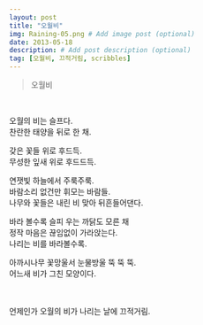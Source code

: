 ```yaml
---
layout: post
title: "오월비"
img: Raining-05.png # Add image post (optional)
date: 2013-05-18
description: # Add post description (optional)
tag: [오월비, 끄적거림, scribbles]
---
```

> 오월비
<br/>

오월의 비는 슬프다.<br/>
찬란한 태양을 뒤로 한 채.

갖은 꽃들 위로 후드득.<br/>
무성한 잎새 위로 후드드득.

연잿빛 하늘에서 주룩주룩.<br/>
바람소리 없건만 휘모는 바람들.<br/>
나무와 꽃들은 내린 비 맞아 뒤흔들어댄다.

바라 볼수록 슬피 우는 까닭도 모른 채<br/>
정작 마음은 끊임없이 가라앉는다.<br/>
나리는 비를 바라볼수록.

아까시나무 꽃망울서 눈물방울 뚝 뚝 뚝.<br/>
어느새 비가 그친 모양이다.
<br/><br/><br/>


언제인가 오월의 비가 나리는 날에 끄적거림.

